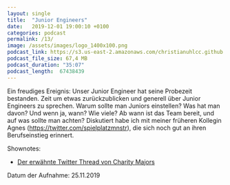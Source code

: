 ```yaml
---
layout: single
title:  "Junior Engineers"
date:   2019-12-01 19:00:10 +0100
categories: podcast
permalink: /13/
image: /assets/images/logo_1400x100.png
podcast_link: https://s3.us-east-2.amazonaws.com/christianuhlcc.github.io/episodes/Podcast_Folge_13.mp3
podcast_file_size: 67,4 MB
podcast_duration: "35:07"
podcast_length:  67438439   
---
```


Ein freudiges Ereignis: Unser Junior Engineer hat seine Probezeit bestanden. Zeit um etwas zurückzublicken und generell über Junior Engineers zu sprechen. Warum sollte man Juniors einstellen? Was hat man davon? Und wenn ja, wann? Wie viele? Ab wann ist das Team bereit, und auf was sollte man achten?
Diskutiert habe ich mit meiner früheren Kollegin Agnes (https://twitter.com/spielplatzmnstr), die sich noch gut an ihren Berufseinstieg erinnert.


Shownotes:

- [Der erwähnte Twitter Thread von Charity Majors](https://twitter.com/mipsytipsy/status/1191589369833869312)


Datum der Aufnahme: 25.11.2019